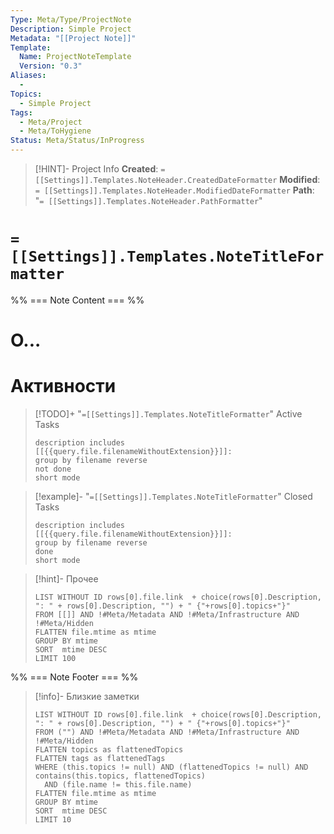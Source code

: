 ```yaml
---
Type: Meta/Type/ProjectNote
Description: Simple Project
Metadata: "[[Project Note]]"
Template:
  Name: ProjectNoteTemplate
  Version: "0.3"
Aliases:
  - 
Topics:
  - Simple Project
Tags:
  - Meta/Project
  - Meta/ToHygiene
Status: Meta/Status/InProgress
---
```

>[!HINT]- Project Info
>**Created**: `= [[Settings]].Templates.NoteHeader.CreatedDateFormatter` 
>**Modified**:  `= [[Settings]].Templates.NoteHeader.ModifiedDateFormatter` 
>**Path**: "`= [[Settings]].Templates.NoteHeader.PathFormatter`"
# `=[[Settings]].Templates.NoteTitleFormatter` 

%% === Note Content === %%
# О...
# Активности
> [!TODO]+ "`=[[Settings]].Templates.NoteTitleFormatter`" Active Tasks
> ```tasks
> description includes [[{{query.file.filenameWithoutExtension}}]]:
> group by filename reverse
> not done
> short mode
> ```

> [!example]- "`=[[Settings]].Templates.NoteTitleFormatter`" Closed Tasks
> ```tasks
> description includes [[{{query.file.filenameWithoutExtension}}]]:
> group by filename reverse
> done
> short mode
> ```

>[!hint]- Прочее
> ```dataview
> LIST WITHOUT ID rows[0].file.link  + choice(rows[0].Description, ": " + rows[0].Description, "") + " {"+rows[0].topics+"}"
> FROM [[]] AND !#Meta/Metadata AND !#Meta/Infrastructure AND !#Meta/Hidden
> FLATTEN file.mtime as mtime
> GROUP BY mtime
> SORT  mtime DESC
> LIMIT 100 
> ```

%% === Note Footer === %%
>[!info]- Близкие заметки 
> ```dataview
>LIST WITHOUT ID rows[0].file.link  + choice(rows[0].Description, ": " + rows[0].Description, "") + " {"+rows[0].topics+"}"
>FROM ("") AND !#Meta/Metadata AND !#Meta/Infrastructure AND !#Meta/Hidden
>FLATTEN topics as flattenedTopics
>FLATTEN tags as flattenedTags
>WHERE (this.topics != null) AND (flattenedTopics != null) AND contains(this.topics, flattenedTopics) 
>	AND (file.name != this.file.name)
>FLATTEN file.mtime as mtime
>GROUP BY mtime
>SORT  mtime DESC
>LIMIT 10